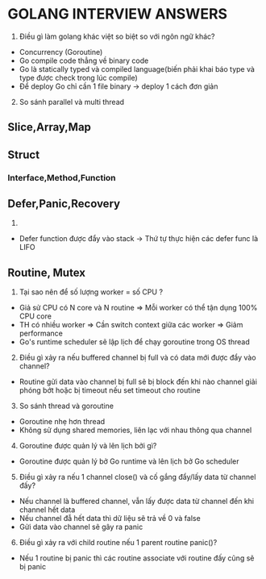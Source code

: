 # GOLANG INTERVIEW ANSWERS

1. <a name="common_1"></a> Điều gì làm golang khác việt so biệt so với ngôn ngữ khác?
  - Concurrency (Goroutine)
  - Go compile code thẳng về binary code
  - Go là statically typed và compiled language(biến phải khai báo type và type được check trong lúc compile)
  - Để deploy Go chỉ cần 1 file binary -> deploy 1 cách đơn giản
2. <a name="common_2"></a> So sánh parallel và multi thread

## Slice,Array,Map
## Struct
### Interface,Method,Function
## Defer,Panic,Recovery
1. <a name="defer_panice_recovery_1"></a>
  - Defer function được đẩy vào stack -> Thứ tự thực hiện các defer func là LIFO
## Routine, Mutex
1. <a name="routine_mutex_1"></a> Tại sao nên để số lượng worker = số CPU ?
  - Giả sử CPU có N core và N routine => Mỗi worker có thể tận dụng 100% CPU core
  - TH có nhiều worker => Cần switch context giữa các worker => Giảm performance
  - Go's runtime scheduler sẽ lập lịch để chạy goroutine trong OS thread
2. <a name="routine_mutex_2"></a> Điều gì xảy ra nếu buffered channel bị full và có data mới được đẩy vào channel?
  - Routine gửi data vào channel bị full sẽ bị block đến khi nào channel giải phóng bớt hoặc bị timeout nếu set timeout cho routine
3. <a name="routine_mutex_3"></a> So sánh thread và goroutine
  - Goroutine nhẹ hơn thread
  - Không sử dụng shared memories, liên lạc với nhau thông qua channel
4. <a name="routine_mutex_4"></a> Goroutine được quản lý và lên lịch bởi gì?
  - Goroutine được quản lý bở Go runtime và lên lịch bở Go scheduler
5. <a name="routine_mutex_5"></a>  Điều gì xảy ra nếu 1 channel close() và cố gắng đẩy/lấy data từ channel đấy?
- Nếu channel là buffered channel, vẫn lấy được data từ channel đến khi channel hết data
- Nếu channel đẫ hết data thì dữ liệu sẽ trả về 0 và false
- Gửi data vào channel sẽ gây ra panic
6. <a name="routine_mutex_6"></a> Điều gì xảy ra với child routine nếu 1 parent routine panic()?
- Nếu 1 routine bị panic thì các routine associate với routine đấy cũng sẽ bị panic
